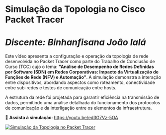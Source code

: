 **Simulação da Topologia no Cisco Packet Tracer**
===============================================================================================================
*Discente: Binhanfisana João Ialá*
===============================================================================================================
Este vídeo apresenta a configuração e operação da topologia de rede desenvolvida no 
Packet Tracer como parte do Trabalho de Conclusão de Curso (TCC) cujo o tema: **"Análise de Desempenho de Redes Definidas por Software
(SDN) em Redes Corporativas: Impacto da Virtualização de
Funções de Rede (NFV) e Automação"**.
A simulação demonstra a interação entre dispositivos, abordando aspectos como roteamento, 
conectividade entre sub-redes e testes de comunicação entre hosts.

A estrutura da rede foi projetada para garantir eficiência na transmissão de dados, 
permitindo uma análise detalhada do funcionamento dos protocolos de comunicação e
da interligação entre os elementos da infraestrutura.

🎥 **Assista à simulação**: https://youtu.be/ed3G7Vz-5OA

[![Simulação da Topologia no Packet Tracer](https://img.youtube.com/vi/ed3G7Vz-5OA/0.jpg)](https://youtu.be/ed3G7Vz-5OA)

